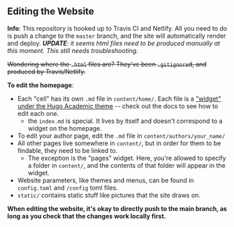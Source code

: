 ## Editing the Website

**Info**: This repository is hooked up to Travis CI and Netlify. All you need to do is push a change to the `master` branch, and the site will automatically render and deploy. _**UPDATE**: it seems html files need to be produced manually at this moment. This still needs troubleshooting._

~~Wondering where the `.html` files are? They've been `.gitignore`d, and produced by Travis/Netlify.~~

**To edit the homepage**:

- Each "cell" has its own `.md` file in `content/home/`. Each file is a ["widget" under the Hugo Academic theme](https://wowchemy.com/docs/page-builder/) -- check out the docs to see how to edit each one.
    - the `index.md` is special. It lives by itself and doesn't correspond to a widget on the homepage.
- To edit your author page, edit the `.md` file in `content/authors/your_name/`
- All other pages live somewhere in `content/`, but in order for them to be findable, they need to be linked to.
    - The exception is the "pages" widget. Here, you're allowed to specify a folder in `content/`, and the contents of that folder will appear in the widget. 
- Website parameters, like themes and menus, can be found in `config.toml` and `/config` toml files. 
- `static/` contains static stuff like pictures that the site draws on.

**When editing the website, it's okay to directly push to the main branch, as long as you check that the changes work locally first.**
